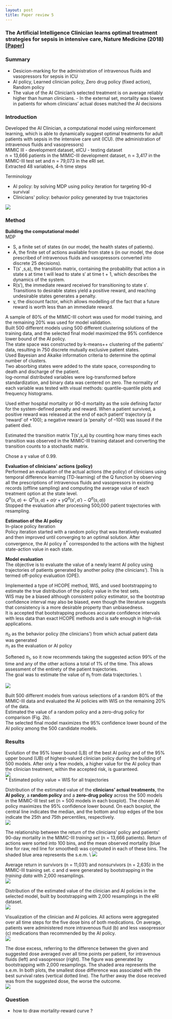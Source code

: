```yaml
---
layout: post
title: Paper review 5
---
```

### The Artificial Intelligence Clinician learns optimal treatment strategies for sepsis in intensive care, Nature Medicine (2018) [[Paper](https://www.nature.com/articles/s41591-018-0213-5)]

### Summary
- Desicion-marking for the administration of intravenous fluids and vasopressors for sepsis in ICU
- AI policy, Learned clinician policy, Zero drug policy (fixed action), Random policy
- The value of the AI Clinician’s selected treatment is on average reliably higher than human clinicians. - In the external set, mortality was lowest in patients for whom clinicians’ actual doses matched the AI decisions


### Introduction
Developed the AI Clinician, a computational model using reinforcement learning, which is able to dynamically suggest optimal treatments for adult patients with sepsis in the intensive care unit (ICU). (the administration of intravenous fluids and vasopressors) \
MIMIC III - development dataset, eICU - testing dataset \
n = 13,666 patients in the MIMIC-III development dataset, n = 3,417 in the MIMIC-III test set and n = 79,073 in the eRI set. \
Extracted 48 variables, 4-h time steps

Terminology
- AI policy: by solving MDP using policy iteration for targeting 90-d survival
- Clinicians' policy: behavior policy generated by true trajactories

<img src="../papers/The Artificial Intelligence Clinician learns optimal treatment strategies for sepsis in intensive care/fig1.png"> 

### Method
<b>Building the computational model</b> \
MDP
- S, a finite set of states (in our model, the health states of patients).
- A, the finite set of actions available from state s (in our model, the dose
prescribed of intravenous fluids and vasopressors converted into discrete
25 decisions).
- T(s′ ,s,a), the transition matrix, containing the probability that action a in
state s at time t will lead to state s′ at time t + 1, which describes the dynamics
of the system.
- R(s′), the immediate reward received for transitioning to state s′. Transitions
to desirable states yield a positive reward, and reaching undesirable states
generates a penalty.
- γ, the discount factor, which allows modelling of the fact that a future reward
is worth less than an immediate reward.

A sample of 80% of the MIMIC-III cohort was used for model training, and
the remaining 20% was used for model validation. \
Built 500 different models using 500 different clustering solutions of the training data, and the selected final model maximized the 95% confidence lower bound of the AI policy. \
The state space was constructed by k-means++ clustering of the patients’ data, resulting in 750 discrete mutually exclusive patient states. \
Used Bayesian and Akaike information criteria to determine the optimal number of clusters. \
Two absorbing states were added to the state space, corresponding to death and discharge of the patient. \
log-normal distributed variables were log-transformed before standardization, and binary data was centered on zero. The normality of each variable was tested with visual methods: quantile-quantile plots and frequency histograms.

Used either hospital mortality or 90-d mortality as the sole defining factor for the system-defined penalty and reward. When a patient survived, a positive reward was released at the end of each patient’ trajectory (a ‘reward’ of +100); a negative reward (a ‘penalty’ of –100) was issued if the patient died.

Estimated the transition matrix T(s′,s,a) by counting how many times each transition was observed in the MIMIC-III training dataset and converting the transition counts to a stochastic matrix.

Chose a γ value of 0.99.

<b>Evaluation of clinicians' actions (policy)</b> \
Performed an evaluation of the actual actions (the policy) of clinicians using temporal difference learning (TD-learning) of the Q function by observing all the prescriptions of intravenous fluids and vasopressors in existing records (offline sampling) and computing the average value of each treatment option at the state level. \
$Q^\pi(s,a) \leftarrow Q^\pi(s,a)+\alpha(r+\gamma Q^\pi(s',a')-Q^\pi(s,a))$ \
Stopped the evaluation after processing 500,000 patient trajectories with
resampling.

<b>Estimation of the AI policy</b> \
In-place policy iteration \
Policy iteration started with a random policy that was iteratively evaluated and then improved until converging to an optimal solution. 
After convergence, the AI policy $\pi^*$ corresponded to the actions with the highest
state-action value in each state.

<b>Model evaluation</b> \
The objective is to evaluate the value of a newly learnt AI policy using trajectories of patients generated by another policy (the clinicians’). This is termed off-policy evaluation (OPE). 

Implemented a type of HCOPE method, WIS, and used bootstrapping to estimate the true distribution of the policy value in the test sets. \
WIS may be a biased although consistent policy estimator, so the bootstrap confidence interval may also be biased, even though the literature suggests that consistency is a more desirable property than unbiasedness. \
It is accepted that bootstrapping produces accurate confidence intervals with less data than exact HCOPE methods and is safe enough in high-risk applications.

$\pi_0$ as the behavior policy (the clinicians') from which actual patient data was generated \
$\pi_1$ as the evaluation or AI policy

Softened $\pi_1$, so it now recommends taking the suggested action 99% of the time and any of the other actions a total of 1% of the time. This allows assessment of the entirety of the patient trajectories. \
The goal was to estimate the value of $\pi_1$ from data trajectories. \

<img src="../papers/The Artificial Intelligence Clinician learns optimal treatment strategies for sepsis in intensive care/fig2.png">

Built 500 different models from various selections of a random 80% of the MIMIC-III data and evaluated the AI policies with WIS on the remaining 20% of the data. \
Estimated the value of a random policy and a zero-drug policy for comparison (Fig. 2b). \
The selected final model maximizes the 95% confidence lower bound of the AI policy among the 500 candidate models.


### Results
Evolution of the 95% lower bound (LB) of the best AI policy and of the 95% upper bound
(UB) of highest-valued clinician policy during the building of 500 models. After only a few models, a higher value for the AI policy than the clinician treatment, within the accepted risk, is guaranteed. \
<img src="../papers/The Artificial Intelligence Clinician learns optimal treatment strategies for sepsis in intensive care/fig3.png"> \
\* Estimated policy value = WIS for all trajectories

Distribution of the estimated value of the <b>clinicians’ actual treatments</b>, the <b>AI policy</b>, a <b>random policy</b> and a <b>zero-drug policy</b> across the 500 models in the MIMIC-III test set (n = 500 models in each boxplot). The chosen AI policy maximizes the 95% confidence lower bound. On each boxplot, the central line indicates the median, and the bottom and top edges of the box indicate the 25th and 75th percentiles, respectively. \
<img src="../papers/The Artificial Intelligence Clinician learns optimal treatment strategies for sepsis in intensive care/fig4.png"> 

The relationship between the return of the clinicians’ policy and patients’ 90-day
mortality in the MIMIC-III *training set* (n = 13,666 patients). Return of actions were sorted into 100 bins, and the mean observed mortality (blue line for raw, red line for smoothed) was computed in each of these bins. The shaded blue area represents the s.e.m. \ 
<img src="../papers/The Artificial Intelligence Clinician learns optimal treatment strategies for sepsis in intensive care/fig5.png"> 


Average return in survivors (n = 11,031) and nonsurvivors (n = 2,635) in the MIMIC-III training set. c and d were generated by bootstrapping in the *training data* with 2,000 resamplings. \
<img src="../papers/The Artificial Intelligence Clinician learns optimal treatment strategies for sepsis in intensive care/fig6.png"> 

Distribution of the estimated value of the clinician and AI policies in the selected model, built by bootstrapping with 2,000 resamplings in the eRI dataset. \
<img src="../papers/The Artificial Intelligence Clinician learns optimal treatment strategies for sepsis in intensive care/fig7.png"> 

Visualization of the clinician and AI policies. All actions were aggregated over all time steps for the five dose bins of both medications. On average, patients were
administered more intravenous fluid (b) and less vasopressor (c) medications than recommended by the AI policy. \
<img src="../papers/The Artificial Intelligence Clinician learns optimal treatment strategies for sepsis in intensive care/fig8.png"> 

The dose excess, referring to the difference between the given and suggested dose averaged over all time points per patient, for intravenous fluids (left) and vasopressor (right). The figure was generated by bootstrapping with 2,000 resamplings. The shaded area represents the s.e.m. In both plots, the smallest dose difference was associated with the best survival rates (vertical dotted line). The further away the dose received was from the suggested dose, the worse the outcome. \
<img src="../papers/The Artificial Intelligence Clinician learns optimal treatment strategies for sepsis in intensive care/fig9.png"> 

### Question
- how to draw mortality-reward curve ?